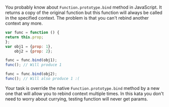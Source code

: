 You probably know about `Function.prototype.bind` method in JavaScript. It returns a copy of the original function but this function will always be called in the specified context. The problem is that you can't rebind another context any more.
```js
var func = function () {
return this.prop;
};
var obj1 = {prop: 1},
    obj2 = {prop: 2};

func = func.bind(obj1);
func(); // Will produce 1

func = func.bind(obj2);
func(); // Will also produce 1 :(
```
Your task is override the native `Function.prototype.bind` method by a new one that will allow you to rebind context multiple times. In this kata you don't need to worry about currying, testing function will never get params.